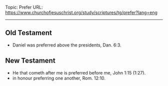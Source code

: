 Topic: Prefer
URL: https://www.churchofjesuschrist.org/study/scriptures/tg/prefer?lang=eng

---

## Old Testament

- Daniel was preferred above the presidents, Dan. 6:3.

## New Testament

- He that cometh after me is preferred before me, John 1:15 (1:27).
- in honour preferring one another, Rom. 12:10.

